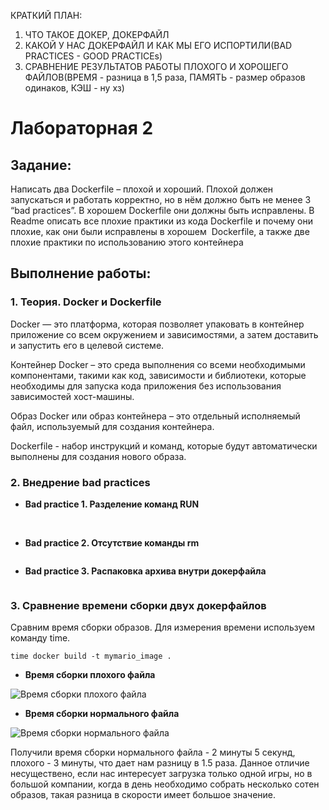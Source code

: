 КРАТКИЙ ПЛАН:
1. ЧТО ТАКОЕ ДОКЕР, ДОКЕРФАЙЛ
2. КАКОЙ У НАС ДОКЕРФАЙЛ И КАК МЫ ЕГО ИСПОРТИЛИ(BAD PRACTICES - GOOD PRACTICEs)
3. СРАВНЕНИЕ РЕЗУЛЬТАТОВ РАБОТЫ ПЛОХОГО И ХОРОШЕГО ФАЙЛОВ(ВРЕМЯ - разница в 1,5 раза, ПАМЯТЬ - размер образов одинаков, КЭШ - ну хз)

# Лабораторная 2

## Задание:
Написать два Dockerfile – плохой и хороший. Плохой должен запускаться и работать корректно, но в нём должно быть не менее 3 “bad practices”. В хорошем Dockerfile они должны быть исправлены. В Readme описать все плохие практики из кода Dockerfile и почему они плохие, как они были исправлены в хорошем  Dockerfile, а также две плохие практики по использованию этого контейнера
## Выполнение работы:

### 1. Теория. Docker и Dockerfile
Docker — это платформа, которая позволяет упаковать в контейнер приложение со всем окружением и зависимостями, а затем доставить и запустить его в целевой системе.

Контейнер Docker – это среда выполнения со всеми необходимыми компонентами, такими как код, зависимости и библиотеки, которые необходимы для запуска кода приложения без использования зависимостей хост-машины.

Образ Docker или образ контейнера – это отдельный исполняемый файл, используемый для создания контейнера. 

Dockerfile - набор инструкций и команд, которые будут автоматически выполнены для создания нового образа.


### 2. Внедрение bad practices
- **Bad practice 1. Разделение команд RUN**
<image src="/images/bad_practice1(run).png" alt="">
<image src="/images/good_practice1(run).png" alt="">

- **Bad practice 2. Отсутствие команды rm**
<image src="/images/good_practice2(remove).png" alt="">

- **Bad practice 3. Распаковка архива внутри докерфайла**
<image src="/images/bad_practice3(unzip).png" alt="">

### 3. Сравнение времени сборки двух докерфайлов
Сравним время сборки образов.
Для измерения времени используем команду time.
```
time docker build -t mymario_image .
```
- **Время сборки плохого файла**
<image src="/images/bad_result.png" alt="Время сборки плохого файла">

- **Время сборки нормального файла**
<image src="/images/good_result.png" alt="Время сборки нормального файла">

Получили время сборки нормального файла - 2 минуты 5 секунд, плохого - 3 минуты, что дает нам разницу в 1.5 раза. Данное отличие несуществено, если нас интересует загрузка только одной игры, но в большой компании, когда в день необходимо собрать несколько сотен образов, такая разница в скорости имеет большое значение.
